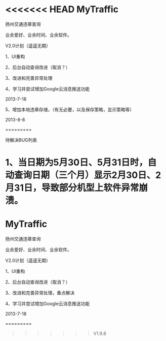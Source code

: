 <<<<<<< HEAD
MyTraffic
=========
扬州交通违章查询

业余爱好、业余时间、业余软件。


V2.0计划（遥遥无期）

1、UI重构

2、后台自动查询改进（取消？）

3、改进和完善异常处理

4、学习并尝试增加Google云消息推送功能

2013-7-18

5、增加本地违章存储，（有无必要，以及保存策略，显示策略等）

2013-8-8


=========


待解决BUG列表

1、当日期为5月30日、5月31日时，自动查询日期（三个月）显示2月30日、2月31日，导致部分机型上软件异常崩溃。
=======
﻿MyTraffic
=========
扬州交通违章查询

业余爱好、业余时间、业余软件。


V2.0计划（遥遥无期）

1、UI重构

2、后台自动查询改进（取消？）

3、改进和完善异常处理，重点解决

4、学习并尝试增加Google云消息推送功能

2013-7-18



=========

>>>>>>> V1.9.8
